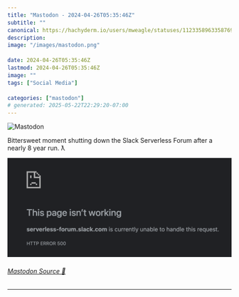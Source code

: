 ```yaml
---
title: "Mastodon - 2024-04-26T05:35:46Z"
subtitle: ""
canonical: https://hachyderm.io/users/mweagle/statuses/112335896335876934
description:
image: "/images/mastodon.png"

date: 2024-04-26T05:35:46Z
lastmod: 2024-04-26T05:35:46Z
image: ""
tags: ["Social Media"]

categories: ["mastodon"]
# generated: 2025-05-22T22:29:20-07:00
---
```

![Mastodon](/images/mastodon.png)

<p>Bittersweet moment shutting down the Slack Serverless Forum after a nearly 8 year run.  ƛ</p>

![](70f316e9dadf3306.png)

###### [Mastodon Source 🐘](https://hachyderm.io/@mweagle/112335896335876934)

___
